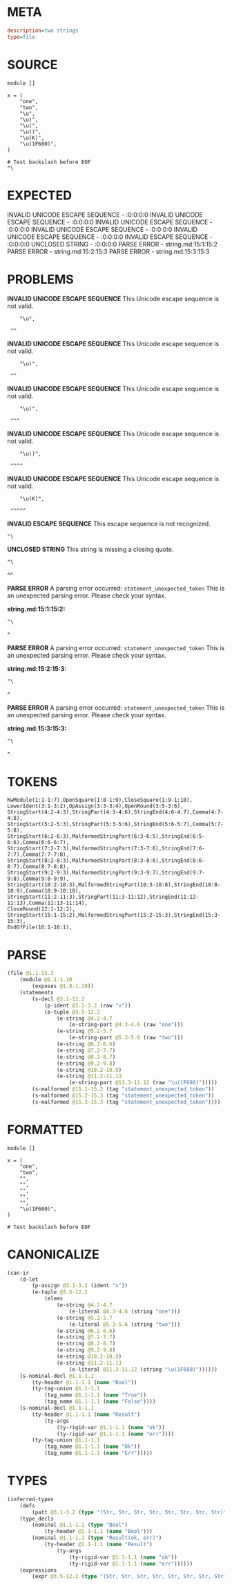 # META
~~~ini
description=two strings
type=file
~~~
# SOURCE
~~~roc
module []

x = (
	"one",
	"two",
	"\u",
	"\u)",
	"\u(",
	"\u()",
	"\u(K)",
	"\u(1F680)",
)

# Test backslash before EOF
"\
~~~
# EXPECTED
INVALID UNICODE ESCAPE SEQUENCE - :0:0:0:0
INVALID UNICODE ESCAPE SEQUENCE - :0:0:0:0
INVALID UNICODE ESCAPE SEQUENCE - :0:0:0:0
INVALID UNICODE ESCAPE SEQUENCE - :0:0:0:0
INVALID UNICODE ESCAPE SEQUENCE - :0:0:0:0
INVALID ESCAPE SEQUENCE - :0:0:0:0
UNCLOSED STRING - :0:0:0:0
PARSE ERROR - string.md:15:1:15:2
PARSE ERROR - string.md:15:2:15:3
PARSE ERROR - string.md:15:3:15:3
# PROBLEMS
**INVALID UNICODE ESCAPE SEQUENCE**
This Unicode escape sequence is not valid.

```roc
	"\u",
```
	 ^^


**INVALID UNICODE ESCAPE SEQUENCE**
This Unicode escape sequence is not valid.

```roc
	"\u)",
```
	 ^^


**INVALID UNICODE ESCAPE SEQUENCE**
This Unicode escape sequence is not valid.

```roc
	"\u(",
```
	 ^^^


**INVALID UNICODE ESCAPE SEQUENCE**
This Unicode escape sequence is not valid.

```roc
	"\u()",
```
	 ^^^^


**INVALID UNICODE ESCAPE SEQUENCE**
This Unicode escape sequence is not valid.

```roc
	"\u(K)",
```
	 ^^^^^


**INVALID ESCAPE SEQUENCE**
This escape sequence is not recognized.

```roc
"\

```


**UNCLOSED STRING**
This string is missing a closing quote.

```roc
"\
```
^^


**PARSE ERROR**
A parsing error occurred: `statement_unexpected_token`
This is an unexpected parsing error. Please check your syntax.

**string.md:15:1:15:2:**
```roc
"\
```
^


**PARSE ERROR**
A parsing error occurred: `statement_unexpected_token`
This is an unexpected parsing error. Please check your syntax.

**string.md:15:2:15:3:**
```roc
"\
```
 ^


**PARSE ERROR**
A parsing error occurred: `statement_unexpected_token`
This is an unexpected parsing error. Please check your syntax.

**string.md:15:3:15:3:**
```roc
"\
```
  ^


# TOKENS
~~~zig
KwModule(1:1-1:7),OpenSquare(1:8-1:9),CloseSquare(1:9-1:10),
LowerIdent(3:1-3:2),OpAssign(3:3-3:4),OpenRound(3:5-3:6),
StringStart(4:2-4:3),StringPart(4:3-4:6),StringEnd(4:6-4:7),Comma(4:7-4:8),
StringStart(5:2-5:3),StringPart(5:3-5:6),StringEnd(5:6-5:7),Comma(5:7-5:8),
StringStart(6:2-6:3),MalformedStringPart(6:3-6:5),StringEnd(6:5-6:6),Comma(6:6-6:7),
StringStart(7:2-7:3),MalformedStringPart(7:3-7:6),StringEnd(7:6-7:7),Comma(7:7-7:8),
StringStart(8:2-8:3),MalformedStringPart(8:3-8:6),StringEnd(8:6-8:7),Comma(8:7-8:8),
StringStart(9:2-9:3),MalformedStringPart(9:3-9:7),StringEnd(9:7-9:8),Comma(9:8-9:9),
StringStart(10:2-10:3),MalformedStringPart(10:3-10:8),StringEnd(10:8-10:9),Comma(10:9-10:10),
StringStart(11:2-11:3),StringPart(11:3-11:12),StringEnd(11:12-11:13),Comma(11:13-11:14),
CloseRound(12:1-12:2),
StringStart(15:1-15:2),MalformedStringPart(15:2-15:3),StringEnd(15:3-15:3),
EndOfFile(16:1-16:1),
~~~
# PARSE
~~~clojure
(file @1.1-15.3
	(module @1.1-1.10
		(exposes @1.8-1.10))
	(statements
		(s-decl @3.1-12.2
			(p-ident @3.1-3.2 (raw "x"))
			(e-tuple @3.5-12.2
				(e-string @4.2-4.7
					(e-string-part @4.3-4.6 (raw "one")))
				(e-string @5.2-5.7
					(e-string-part @5.3-5.6 (raw "two")))
				(e-string @6.2-6.6)
				(e-string @7.2-7.7)
				(e-string @8.2-8.7)
				(e-string @9.2-9.8)
				(e-string @10.2-10.9)
				(e-string @11.2-11.13
					(e-string-part @11.3-11.12 (raw "\u(1F680)")))))
		(s-malformed @15.1-15.2 (tag "statement_unexpected_token"))
		(s-malformed @15.2-15.3 (tag "statement_unexpected_token"))
		(s-malformed @15.3-15.3 (tag "statement_unexpected_token"))))
~~~
# FORMATTED
~~~roc
module []

x = (
	"one",
	"two",
	"",
	"",
	"",
	"",
	"",
	"\u(1F680)",
)

# Test backslash before EOF
~~~
# CANONICALIZE
~~~clojure
(can-ir
	(d-let
		(p-assign @3.1-3.2 (ident "x"))
		(e-tuple @3.5-12.2
			(elems
				(e-string @4.2-4.7
					(e-literal @4.3-4.6 (string "one")))
				(e-string @5.2-5.7
					(e-literal @5.3-5.6 (string "two")))
				(e-string @6.2-6.6)
				(e-string @7.2-7.7)
				(e-string @8.2-8.7)
				(e-string @9.2-9.8)
				(e-string @10.2-10.9)
				(e-string @11.2-11.13
					(e-literal @11.3-11.12 (string "\u(1F680)"))))))
	(s-nominal-decl @1.1-1.1
		(ty-header @1.1-1.1 (name "Bool"))
		(ty-tag-union @1.1-1.1
			(tag_name @1.1-1.1 (name "True"))
			(tag_name @1.1-1.1 (name "False"))))
	(s-nominal-decl @1.1-1.1
		(ty-header @1.1-1.1 (name "Result")
			(ty-args
				(ty-rigid-var @1.1-1.1 (name "ok"))
				(ty-rigid-var @1.1-1.1 (name "err"))))
		(ty-tag-union @1.1-1.1
			(tag_name @1.1-1.1 (name "Ok"))
			(tag_name @1.1-1.1 (name "Err")))))
~~~
# TYPES
~~~clojure
(inferred-types
	(defs
		(patt @3.1-3.2 (type "(Str, Str, Str, Str, Str, Str, Str, Str)")))
	(type_decls
		(nominal @1.1-1.1 (type "Bool")
			(ty-header @1.1-1.1 (name "Bool")))
		(nominal @1.1-1.1 (type "Result(ok, err)")
			(ty-header @1.1-1.1 (name "Result")
				(ty-args
					(ty-rigid-var @1.1-1.1 (name "ok"))
					(ty-rigid-var @1.1-1.1 (name "err"))))))
	(expressions
		(expr @3.5-12.2 (type "(Str, Str, Str, Str, Str, Str, Str, Str)"))))
~~~

